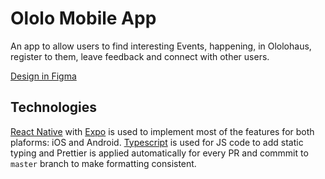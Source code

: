 # Ololo Mobile App

An app to allow users to find interesting Events, happening, in Ololohaus, register to them, leave feedback and connect with other users.

[Design in Figma](https://www.figma.com/file/aobEccw8dYCQiFu7SvpoK9/05-%7C-%D0%91%D0%B0%D0%B7%D0%BE%D0%B2%D1%8B%D0%B9-UI-(Ololo-App)?node-id=0%3A1)

## Technologies

[React Native](https://facebook.github.io/react-native/) with [Expo](https://expo.io/) is used to implement most of the features for both plaforms: iOS and Android.
[Typescript](https://www.typescriptlang.org/) is used for JS code to add static typing and Prettier is applied automatically for every PR and commmit to `master` branch to make formatting consistent.
